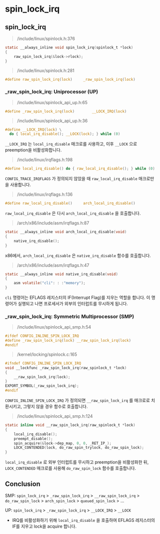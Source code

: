# spin\_lock\_irq

## spin\_lock\_irq

> /include/linux/spinlock.h:376

```c
static __always_inline void spin_lock_irq(spinlock_t *lock)
{
	raw_spin_lock_irq(&lock->rlock);
}
```

> /include/linux/spinlock.h:281

```c
#define raw_spin_lock_irq(lock)		_raw_spin_lock_irq(lock)
```



### \_raw\_spin\_lock\_irq: Uniprocessor \(UP\)

> /include/linux/spinlock\_api\_up.h:65

```c
#define _raw_spin_lock_irq(lock)		__LOCK_IRQ(lock)
```

> /include/linux/spinlock\_api\_up.h:36

```c
#define __LOCK_IRQ(lock) \
  do { local_irq_disable(); __LOCK(lock); } while (0)
```

`__LOCK_IRQ` 는 `local_irq_disable` 매크로를 사용하고, 이후 `__LOCK` 으로 preemption을 비활성화합니다.

> /include/linux/irqflags.h:198

```c
#define local_irq_disable()	do { raw_local_irq_disable(); } while (0)
```

`CONFIG_TRACE_IRQFLAGS` 가 정의되지 않았을 때 `raw_local_irq_disable` 매크로만을 사용합니다.

> /include/linux/irqflags.h:136

```c
#define raw_local_irq_disable()		arch_local_irq_disable()
```

`raw_local_irq_disable` 은 다시 `arch_local_irq_disable` 을 호출합니다.

> /arch/x86/include/asm/irqflags.h:87

```c
static __always_inline void arch_local_irq_disable(void)
{
	native_irq_disable();
}
```

x86에서, `arch_local_irq_disable` 은 `native_irq_disable` 함수를 호출합니다.

> /arch/x86/include/asm/irqflags.h:47

```c
static __always_inline void native_irq_disable(void)
{
	asm volatile("cli": : :"memory");
}
```

`cli` 명령어는 EFLAGS 레지스터의 IF\(Interrupt Flag\)를 지우는 역할을 합니다. 이 명령어가 실행되고 나면 프로세서가 외부의 인터럽트를 무시하게 됩니다.



### \_raw\_spin\_lock\_irq: Symmetric Multiprocessor \(SMP\)

> /include/linux/spinlock\_api\_smp.h:54

```c
#ifdef CONFIG_INLINE_SPIN_LOCK_IRQ
#define _raw_spin_lock_irq(lock) __raw_spin_lock_irq(lock)
#endif
```

> /kernel/locking/spinlock.c:165

```c
#ifndef CONFIG_INLINE_SPIN_LOCK_IRQ
void __lockfunc _raw_spin_lock_irq(raw_spinlock_t *lock)
{
	__raw_spin_lock_irq(lock);
}
EXPORT_SYMBOL(_raw_spin_lock_irq);
#endif
```

`CONFIG_INLINE_SPIN_LOCK_IRQ` 가 정의되면 `__raw_spin_lock_irq` 를 매크로로 치환시키고, 그렇지 않을 경우 함수로 호출합니다.

> /include/linux/spinlock\_api\_smp.h:124

```c
static inline void __raw_spin_lock_irq(raw_spinlock_t *lock)
{
	local_irq_disable();
	preempt_disable();
	spin_acquire(&lock->dep_map, 0, 0, _RET_IP_);
	LOCK_CONTENDED(lock, do_raw_spin_trylock, do_raw_spin_lock);
}
```

`local_irq_disable` 로 외부 인터럽트를 무시하고 preemption을 비활성화한 뒤, `LOCK_CONTENDED` 매크로를 사용해 `do_raw_spin_lock` 함수를 호출합니다.



## Conclusion

SMP: `spin_lock_irq` &gt; `_raw_spin_lock_irq` &gt; `__raw_spin_lock_irq` &gt; `do_raw_spin_lock` &gt; `arch_spin_lock` &gt; `queued_spin_lock` &gt; ...

UP: `spin_lock_irq` &gt; `_raw_spin_lock_irq` &gt; `__LOCK_IRQ` &gt; `__LOCK` 

* IRQ를 비활성화하기 위해 `local_irq_disable` 을 호출하여 EFLAGS 레지스터의 IF를 지우고 lock을 acquire 합니다.

